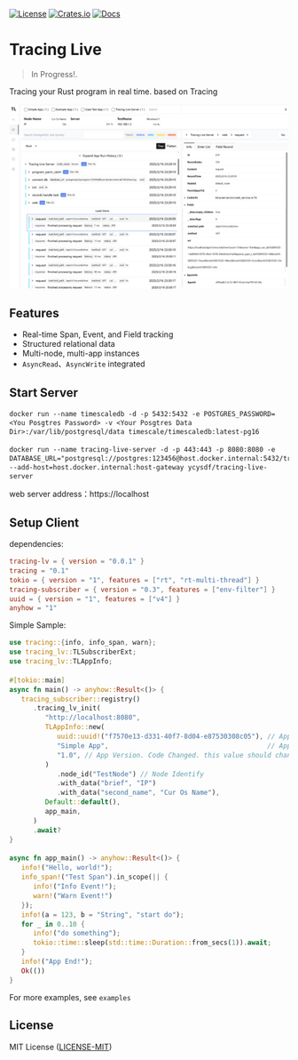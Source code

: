[![License](https://img.shields.io/badge/license-MIT-blue.svg)](https://github.com/ycysdf/tracing-live#LICENSE)
[![Crates.io](https://img.shields.io/crates/v/tracing-live.svg)](https://crates.io/crates/tracing-lv)
[![Docs](https://docs.rs/tracing-live/badge.svg)](https://docs.rs/tracing-lv)

# Tracing Live

> In Progress!.

Tracing your Rust program in real time. based on Tracing

![](/assets/show.png)

## Features

- Real-time Span, Event, and Field tracking
- Structured relational data
- Multi-node, multi-app instances
- `AsyncRead`、`AsyncWrite` integrated

## Start Server

```shell
docker run --name timescaledb -d -p 5432:5432 -e POSTGRES_PASSWORD=<You Posgtres Password> -v <Your Posgtres Data Dir>:/var/lib/postgresql/data timescale/timescaledb:latest-pg16

docker run --name tracing-live-server -d -p 443:443 -p 8080:8080 -e DATABASE_URL="postgresql://postgres:123456@host.docker.internal:5432/tracing" --add-host=host.docker.internal:host-gateway ycysdf/tracing-live-server
```

web server address：https://localhost

## Setup Client

dependencies:

```toml
tracing-lv = { version = "0.0.1" }
tracing = "0.1"
tokio = { version = "1", features = ["rt", "rt-multi-thread"] }
tracing-subscriber = { version = "0.3", features = ["env-filter"] }
uuid = { version = "1", features = ["v4"] }
anyhow = "1"
```

Simple Sample:

```rust
use tracing::{info, info_span, warn};
use tracing_lv::TLSubscriberExt;
use tracing_lv::TLAppInfo;

#[tokio::main]
async fn main() -> anyhow::Result<()> {
   tracing_subscriber::registry()
      .tracing_lv_init(
         "http://localhost:8080",
         TLAppInfo::new(
            uuid::uuid!("f7570e13-d331-40f7-8d04-e87530308c05"), // App Identify
            "Simple App",                                        // App Name
            "1.0", // App Version. Code Changed. this value should change
         )
            .node_id("TestNode") // Node Identify
            .with_data("brief", "IP")
            .with_data("second_name", "Cur Os Name"),
         Default::default(),
         app_main,
      )
      .await?
}

async fn app_main() -> anyhow::Result<()> {
   info!("Hello, world!");
   info_span!("Test Span").in_scope(|| {
      info!("Info Event!");
      warn!("Warn Event!")
   });
   info!(a = 123, b = "String", "start do");
   for _ in 0..10 {
      info!("do something");
      tokio::time::sleep(std::time::Duration::from_secs(1)).await;
   }
   info!("App End!");
   Ok(())
}
```

For more examples, see `examples`

[//]: # ()

[//]: # (## Todo)

[//]: # ()

[//]: # (- Offline、Import、Export)

[//]: # (- More Filter)

[//]: # (- Timeline)

[//]: # (- Setting)

[//]: # (- App、Node Manager)

[//]: # (- Notify)

[//]: # (- ...)

## License

MIT License ([LICENSE-MIT](https://github.com/ycysdf/tracing-live/blob/main/LICENSE-MIT))
